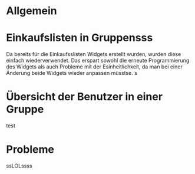 # Allgemein

# Einkaufslisten in Gruppensss

Da bereits für die Einkaufsslisten Widgets erstellt wurden, wurden diese
einfach wiederverwendet. Das erspart sowohl die erneute Programmierung des Widgets
als auch Probleme mit der Esinheitlichkeit, da man bei einer Änderung beide Widgets
wieder anpassen müsstse.
s
# Übersicht der Benutzer in einer Gruppe

test

# Probleme
ssLOLssss